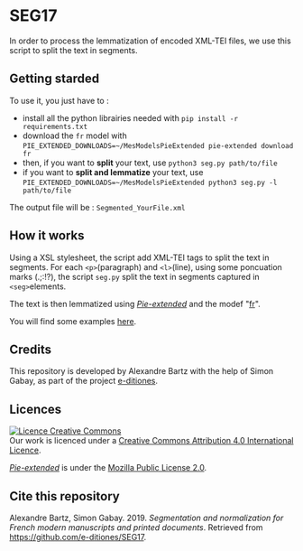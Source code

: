 # SEG17

In order to process the lemmatization of encoded XML-TEI files, we use this script to split the text in segments.

## Getting starded

To use it, you just have to :
* install all the python librairies needed with `pip install -r requirements.txt`
* download the `fr` model with `PIE_EXTENDED_DOWNLOADS=~/MesModelsPieExtended pie-extended download fr`
* then, if you want to **split** your text, use `python3 seg.py path/to/file`
* if you want to **split and lemmatize** your text, use `PIE_EXTENDED_DOWNLOADS=~/MesModelsPieExtended python3 seg.py -l path/to/file`


The output file will be : `Segmented_YourFile.xml`


## How it works

Using a XSL stylesheet, the script add XML-TEI tags to split the text in segments.
For each `<p>`(paragraph) and `<l>`(line), using some poncuation marks (.;:!?), the script `seg.py` split the text in segments captured in `<seg>`elements.

The text is then lemmatized using [_Pie-extended_](https://github.com/hipster-philology/nlp-pie-taggers) and the modef "[fr](https://github.com/hipster-philology/nlp-pie-taggers/tree/f3dd5197cd0a70381e008ab8239d47aff04c9737/pie_extended/models/fr)".

You will find some examples [here](https://github.com/e-ditiones/SEG17/Examples).

## Credits

This repository is developed by Alexandre Bartz with the help of Simon Gabay, as part of the project [e-ditiones](https://github.com/e-ditiones).

## Licences

<a rel="licence" href="http://creativecommons.org/licenses/by/4.0/"><img alt="Licence Creative Commons" style="border-width:0" src="https://i.creativecommons.org/l/by/4.0/88x31.png" /></a><br />Our work is licenced under a <a rel="license" href="http://creativecommons.org/licenses/by/4.0/">Creative Commons Attribution 4.0 International Licence</a>.

[_Pie-extended_](https://github.com/hipster-philology/nlp-pie-taggers) is under the [Mozilla Public License 2.0](https://www.mozilla.org/en-US/MPL/2.0/).

## Cite this repository

Alexandre Bartz, Simon Gabay. 2019. _Segmentation and normalization for French modern manuscripts and printed documents_. Retrieved from https://github.com/e-ditiones/SEG17.




